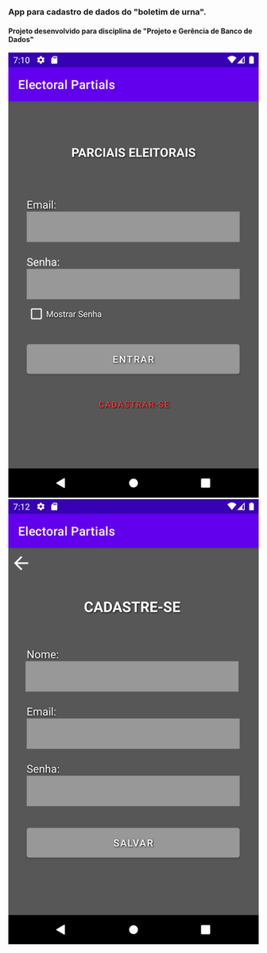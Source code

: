 ### App para cadastro de dados do "boletim de urna".  
#### Projeto desenvolvido para disciplina de "Projeto e Gerência de Banco de Dados"  

![Tela Login!](/imgs/tela1.png "Tela Login")![Tela Login!](/imgs/tela2.png "Tela Login")

